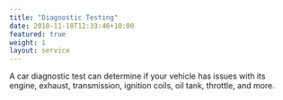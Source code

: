 ```yaml
---
title: "Diagnostic Testing"
date: 2018-11-18T12:33:46+10:00
featured: true
weight: 1
layout: service
---
```


A car diagnostic test can determine if your vehicle has issues with its engine, exhaust, transmission, ignition coils, oil tank, throttle, and more.




